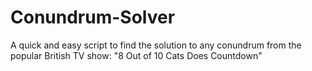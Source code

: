 # Conundrum-Solver
A quick and easy script to find the solution to any conundrum from the popular British TV show: "8 Out of 10 Cats Does Countdown"
